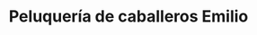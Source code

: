 ---
title: "Peluquería de caballeros Emilio"
url: /sevilla/peluqueria-de-caballeros-emilio/
shop: peluquería
---